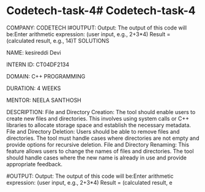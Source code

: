 # Codetech-task-4# Codetech-task-4

COMPANY: CODETECH I#OUTPUT: Output: The output of this code will be:Enter arithmetic expression: (user input, e.g., 2+3*4)
Result = (calculated result, e.g., 14)T SOLUTIONS

NAME: kesireddi Devi

INTERN ID: CT04DF2134

DOMAIN: C++ PROGRAMMING

DURATION: 4 WEEKS

MENTOR: NEELA SANTHOSH

DESCRIPTION: File and Directory Creation: The tool should enable users to create new files and directories. This involves using system calls or C++ libraries to allocate storage space and establish the necessary metadata. File and Directory Deletion: Users should be able to remove files and directories. The tool must handle cases where directories are not empty and provide options for recursive deletion. File and Directory Renaming: This feature allows users to change the names of files and directories. The tool should handle cases where the new name is already in use and provide appropriate feedback.

#OUTPUT: Output: The output of this code will be:Enter arithmetic expression: (user input, e.g., 2+3*4)
Result = (calculated result, e
